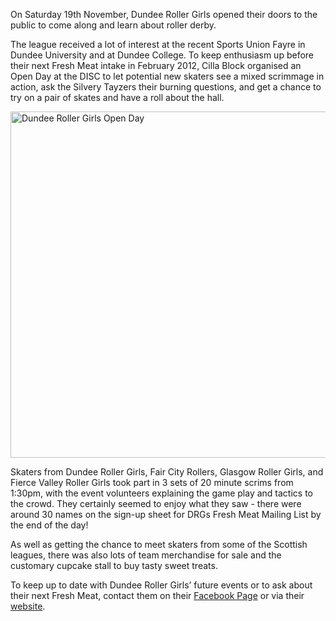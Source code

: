 <html><body><p>On Saturday 19th November, Dundee Roller Girls opened their doors to the public to come along and learn about roller derby.

The league received a lot of interest at the recent Sports Union Fayre in Dundee University and at Dundee College. To keep enthusiasm up before their next Fresh Meat intake in February 2012, Cilla Block organised an Open Day at the DISC to let potential new skaters see a mixed scrimmage in action, ask the Silvery Tayzers their burning questions, and get a chance to try on a pair of skates and have a roll about the hall.

<a href="http://www.scottishrollerderbyblog.com/2011/11/rollergirlsopenday029.jpg"><img class="size-full wp-image-571" title="Dundee Roller Girls Open Day" src="http://www.scottishrollerderbyblog.com/2011/11/rollergirlsopenday029.jpg" alt="Dundee Roller Girls Open Day" width="614" height="554"></a>

Skaters from Dundee Roller Girls, Fair City Rollers, Glasgow Roller Girls, and Fierce Valley Roller Girls took part in 3 sets of 20 minute scrims from 1:30pm, with the event volunteers explaining the game play and tactics to the crowd. They certainly seemed to enjoy what they saw - there were around 30 names on the sign-up sheet for DRGs Fresh Meat Mailing List by the end of the day!

As well as getting the chance to meet skaters from some of the Scottish leagues, there was also lots of team merchandise for sale and the customary cupcake stall to buy tasty sweet treats.

To keep up to date with Dundee Roller Girls’ future events or to ask about their next Fresh Meat, contact them on their <a title="DRG Facebook Page" href="https://www.facebook.com/dundeerollergirls" target="_blank">Facebook Page</a> or via their <a title="Dundee Roller Girls" href="http://dundeerollergirls.com/" target="_blank">website</a>.</p></body></html>

